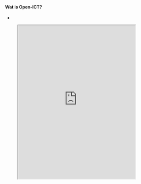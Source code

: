 #### Wat is Open-ICT?
-


<figure class="video_container">
  <iframe src="https://www.youtube.com/embed/qDsNxG9jsoU" frameborder="500" width="90%" height="500px" allowfullscreen="true"> </iframe>
</figure>

